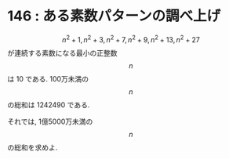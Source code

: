 # 146 : ある素数パターンの調べ上げ

$$n^2+1, n^2+3, n^2+7, n^2+9, n^2+13, n^2+27$$が連続する素数になる最小の正整数$$n$$は 10 である. 100万未満の$$n$$の総和は 1242490 である.

それでは, 1億5000万未満の$$n$$の総和を求めよ.
